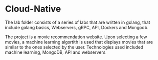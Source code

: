 # Cloud-Native

The lab folder consists of a series of labs that are written in golang, that include golang basics, Webservers, gRPC, API, Dockers and Mongodb.

The project is a movie recommendation website. Upon selecting a few movies, a machine learning algortith is used that displays movies that are similar to the ones selected by the user. Technologies used included machine learning, MongoDB, API and webservers.
